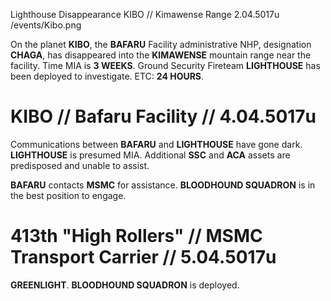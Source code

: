 Lighthouse Disappearance
KIBO // Kimawense Range
2.04.5017u
/events/Kibo.png

On the planet **KIBO**, the **BAFARU** Facility administrative NHP, designation **CHAGA**, has disappeared into the **KIMAWENSE** mountain range near the facility. Time MIA is **3 WEEKS**. Ground Security Fireteam **LIGHTHOUSE** has been deployed to investigate. ETC: **24 HOURS**.

# KIBO // Bafaru Facility // 4.04.5017u

Communications between **BAFARU** and **LIGHTHOUSE** have gone dark. **LIGHTHOUSE** is presumed MIA. Additional **SSC** and **ACA** assets are predisposed and unable to assist.

**BAFARU** contacts **MSMC** for assistance. **BLOODHOUND SQUADRON** is in the best position to engage.

# 413th "High Rollers" // MSMC Transport Carrier // 5.04.5017u

**GREENLIGHT**. **BLOODHOUND SQUADRON** is deployed.
